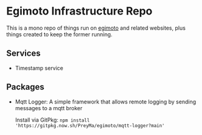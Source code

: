 # Egimoto Infrastructure Repo

This is a mono repo of things run on [egimoto](https://www.egimoto.com) and
related websites, plus things created to keep the former running.

## Services

- Timestamp service


## Packages

- Mqtt Logger: A simple framework that allows remote logging by sending messages
  to a mqtt broker

  Install via GitPkg: `npm install 'https://gitpkg.now.sh/PreyMa/egimoto/mqtt-logger?main'`


